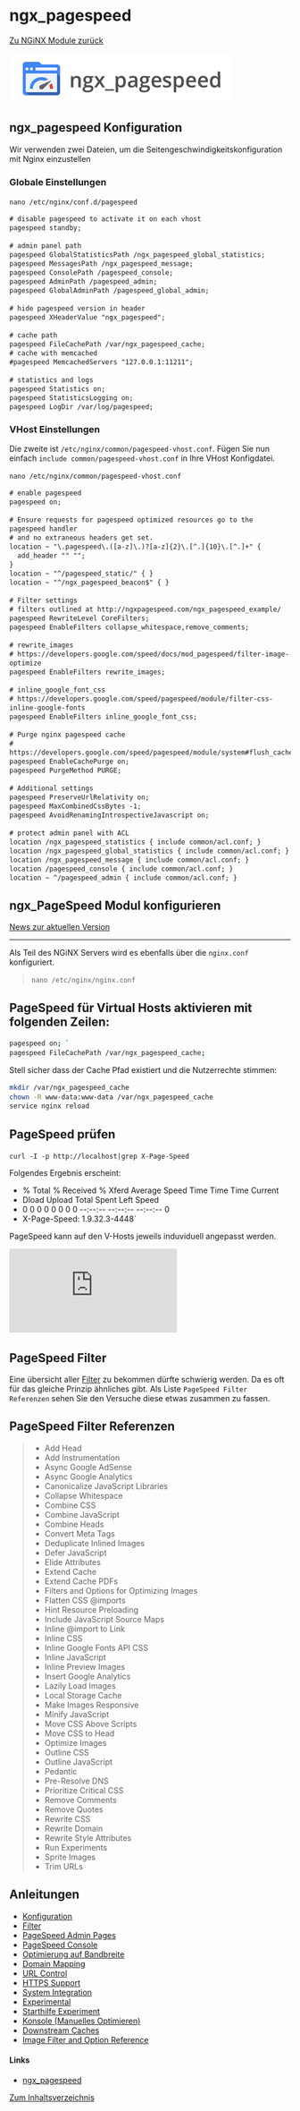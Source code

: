 # ngx_pagespeed

[Zu NGiNX Module zurück](https://wiki.page-speed.ninja/hosting/nginx/module/)

![ngx_pagespeed_horizontal](https://github.com/PageSpeedPlus/wiki/blob/master/docs/assets/img/ngx_pagespeed-logo-horizontal.png)

## ngx_pagespeed Konfiguration

Wir verwenden zwei Dateien, um die Seitengeschwindigkeitskonfiguration mit Nginx einzustellen

### Globale Einstellungen

`nano /etc/nginx/conf.d/pagespeed`

```nginx-conf
# disable pagespeed to activate it on each vhost
pagespeed standby;

# admin panel path
pagespeed GlobalStatisticsPath /ngx_pagespeed_global_statistics;
pagespeed MessagesPath /ngx_pagespeed_message;
pagespeed ConsolePath /pagespeed_console;
pagespeed AdminPath /pagespeed_admin;
pagespeed GlobalAdminPath /pagespeed_global_admin;

# hide pagespeed version in header 
pagespeed XHeaderValue "ngx_pagespeed";

# cache path
pagespeed FileCachePath /var/ngx_pagespeed_cache;
# cache with memcached 
#pagespeed MemcachedServers "127.0.0.1:11211";

# statistics and logs
pagespeed Statistics on;
pagespeed StatisticsLogging on;
pagespeed LogDir /var/log/pagespeed;
```
### VHost Einstellungen

Die zweite ist  `/etc/nginx/common/pagespeed-vhost.conf`.
Fügen Sie nun einfach `include common/pagespeed-vhost.conf` in Ihre VHost Konfigdatei.

`nano /etc/nginx/common/pagespeed-vhost.conf`

```nginx-conf
# enable pagespeed
pagespeed on;

# Ensure requests for pagespeed optimized resources go to the pagespeed handler
# and no extraneous headers get set.
location ~ "\.pagespeed\.([a-z]\.)?[a-z]{2}\.[^.]{10}\.[^.]+" {
  add_header "" "";
}
location ~ "^/pagespeed_static/" { }
location ~ "^/ngx_pagespeed_beacon$" { }

# Filter settings
# filters outlined at http://ngxpagespeed.com/ngx_pagespeed_example/
pagespeed RewriteLevel CoreFilters;
pagespeed EnableFilters collapse_whitespace,remove_comments;

# rewrite_images
# https://developers.google.com/speed/docs/mod_pagespeed/filter-image-optimize
pagespeed EnableFilters rewrite_images;

# inline_google_font_css
# https://developers.google.com/speed/pagespeed/module/filter-css-inline-google-fonts
pagespeed EnableFilters inline_google_font_css;

# Purge nginx pagespeed cache
# https://developers.google.com/speed/pagespeed/module/system#flush_cache
pagespeed EnableCachePurge on;
pagespeed PurgeMethod PURGE;

# Additional settings
pagespeed PreserveUrlRelativity on;
pagespeed MaxCombinedCssBytes -1;
pagespeed AvoidRenamingIntrospectiveJavascript on;

# protect admin panel with ACL
location /ngx_pagespeed_statistics { include common/acl.conf; }
location /ngx_pagespeed_global_statistics { include common/acl.conf; }
location /ngx_pagespeed_message { include common/acl.conf; }
location /pagespeed_console { include common/acl.conf; }
location ~ ^/pagespeed_admin { include common/acl.conf; }
```

##  ngx_PageSpeed Modul konfigurieren
[News zur aktuellen Version](https://www.modpagespeed.com/doc/release_notes)
***

Als Teil des NGiNX Servers wird es ebenfalls über die `nginx.conf` konfiguriert.

> `nano /etc/nginx/nginx.conf`

## PageSpeed für Virtual Hosts aktivieren mit folgenden Zeilen:

```bash
pagespeed on; `
pagespeed FileCachePath /var/ngx_pagespeed_cache;
```

Stell sicher dass der Cache Pfad existiert und die Nutzerrechte stimmen:

```bash
mkdir /var/ngx_pagespeed_cache
chown -R www-data:www-data /var/ngx_pagespeed_cache
service nginx reload
```
## PageSpeed prüfen

`curl -I -p http://localhost|grep X-Page-Speed`

Folgendes Ergebnis erscheint:

- % Total % Received % Xferd Average Speed Time Time Time Current
- Dload Upload Total Spent Left Speed
- 0 0 0 0 0 0 0 0 --:--:-- --:--:-- --:--:-- 0
- X-Page-Speed: 1.9.32.3-4448`

PageSpeed kann auf den V-Hosts jeweils induviduell angepasst werden.

![VHost Konfig](https://picload.org/view/drcoarca/nginx-vhost-pagespeed.jpg.html)

## PageSpeed Filter

Eine übersicht aller [Filter](https://www.modpagespeed.com/) zu bekommen dürfte schwierig werden. Da es oft für das gleiche Prinzip ähnliches gibt. Als Liste `PageSpeed Filter Referenzen` sehen Sie den Versuche diese etwas zusammen zu fassen.

## PageSpeed Filter Referenzen

> * Add Head
> * Add Instrumentation
> * Async Google AdSense
> * Async Google Analytics
> * Canonicalize JavaScript Libraries
> * Collapse Whitespace
> * Combine CSS
> * Combine JavaScript
> * Combine Heads
> * Convert Meta Tags
> * Deduplicate Inlined Images
> * Defer JavaScript
> * Elide Attributes
> * Extend Cache
> * Extend Cache PDFs
> * Filters and Options for Optimizing Images
> * Flatten CSS @imports
> * Hint Resource Preloading
> * Include JavaScript Source Maps
> * Inline @import to Link
> * Inline CSS
> * Inline Google Fonts API CSS
> * Inline JavaScript
> * Inline Preview Images
> * Insert Google Analytics
> * Lazily Load Images
> * Local Storage Cache
> * Make Images Responsive
> * Minify JavaScript
> * Move CSS Above Scripts
> * Move CSS to Head
> * Optimize Images
> * Outline CSS
> * Outline JavaScript
> * Pedantic
> * Pre-Resolve DNS
> * Prioritize Critical CSS
> * Remove Comments
> * Remove Quotes
> * Rewrite CSS
> * Rewrite Domain
> * Rewrite Style Attributes
> * Run Experiments
> * Sprite Images
> * Trim URLs

## Anleitungen

* [Konfiguration](https://www.modpagespeed.com/doc/configuration)
* [Filter](https://www.modpagespeed.com/doc/config_filters)
* [PageSpeed Admin Pages](https://www.modpagespeed.com/doc/admin)
* [PageSpeed Console](https://www.modpagespeed.com/doc/console)
* [Optimierung auf Bandbreite](https://www.modpagespeed.com/doc/optimize-for-bandwidth)
* [Domain Mapping](https://www.modpagespeed.com/doc/domains)
* [URL Control](https://www.modpagespeed.com/doc/restricting_urls)
* [HTTPS Support](https://www.modpagespeed.com/doc/https_support)
* [System Integration](https://www.modpagespeed.com/doc/system)
* [Experimental](https://www.modpagespeed.com/doc/experiment)
* [Starthilfe Experiment](https://www.modpagespeed.com/doc/module-run-experiment)
* [Konsole (Manuelles Optimieren)](https://www.modpagespeed.com/doc/console)
* [Downstream Caches](https://www.modpagespeed.com/doc/downstream-caching)
* [Image Filter and Option Reference](https://www.modpagespeed.com/doc/reference-image-optimize)

#### Links

- [ngx_pagespeed](https://www.modpagespeed.com/doc/build_ngx_pagespeed_from_source)

[Zum Inhaltsverzeichnis](https://wiki.page-speed.ninja/)
